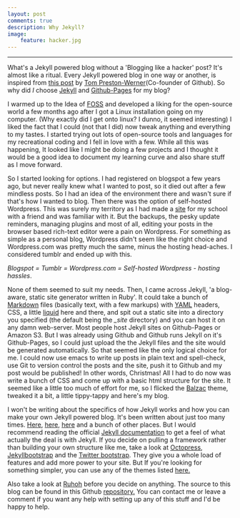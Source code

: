 ```yaml
---
layout: post
comments: true
description: Why Jekyll?
image:
    feature: hacker.jpg
---
```



---

What's a Jekyll powered blog without a 'Blogging like a hacker' post?
It's almost like a ritual. Every Jekyll powered blog in one way or
another, is inspired from [this post](http://tom.preston-werner.com/2008/11/17/blogging-like-a-hacker.html)
by [Tom Preston-Werner](http://en.wikipedia.org/wiki/Tom_Preston-Werner)(Co-founder of Github).
So why did *I* choose [Jekyll]() and [Github-Pages]() for my blog?


I warmed up to the Idea of [FOSS](http://en.wikipedia.org/wiki/Free_and_open-source_software)
and developed a liking for the open-source world a few months ago
after I got a Linux installation going on my computer.
(Why exactly did I get onto linux? I dunno, it seemed interesting)
I liked the fact that I could (not that I did) now
tweak anything and everything to my tastes. I started trying out lots of
open-source tools and languages for my recreational coding and I fell in love with a few.
While all this was happening, It looked like I might be doing a few projects
and I thought it would be a good idea to document my learning curve and also share stuff as I move
forward.


So I started looking for options. I had registered on blogspot a few years ago,
but never really knew what I wanted to
post, so it died out after a few mindless posts. So I had an idea of the
environment there and wasn't sure if that's
how I wanted to blog. Then there was the option of self-hosted Wordpress.
This was surely my territory as I had made
a [site](http://www.sjpu.com) for my school with a friend and was familiar with it.
But the backups, the pesky update reminders, managing plugins and most of all, editing your posts in the
browser based rich-text editor were a pain on Wordpress. For something as simple
as a personal blog, Wordpress didn't seem like the right choice
and Wordpress.com was pretty much the same, minus the hosting head-aches.
I considered tumblr and ended up with this.

*Blogspot = Tumblr = Wordpress.com = Self-hosted Wordpress - hosting hassles*.



None of them seemed to suit my needs.
Then, I came across Jekyll, 'a blog-aware, static site generator
written in Ruby'. It could take a bunch of [Markdown](http://daringfireball.net/projects/markdown/)
files (basically text, with a few markups) with
[YAML](http://www.yaml.org/) headers,
CSS, a little [liquid](http://liquidmarkup.org/)  here and there,
and spit out a static site into a directory you specified (the default
being the *_site* directory) and you can host it on any
damn web-server. Most people host Jekyll sites  on Github-Pages or
Amazon S3. But I was already using Github and Github runs Jekyll on it's Github-Pages, so I
could just upload the the Jekyll files and the site would
be generated automatically. So that seemed like the only logical
choice for me. I could now use emacs to write up posts in plain text and spell-check, use Git to version control
the posts and the site, push it to
Github and my post would be published!  In other words, Christmas!
All I had to do now was write a bunch of CSS and come up
with a basic html structure for the site. It seemed like a little too much
of effort for me, so I flicked the
[Balzac](https://github.com/ColeTownsend/Balzac-for-Jekyll) theme,
tweaked it a bit, a little tippy-tappy and here's my blog.


I won't be writing about the specifics of how Jekyll works and how you can make your own Jekyll powered blog.
It's been written about just too many times. [Here](http://erjjones.github.io/blog/How-I-built-my-blog-in-one-day/),
[here](http://matthodan.com/2012/10/27/how-to-create-a-blog-with-jekyll.html‎),
[here](http://www.andrewmunsell.com/tutorials/jekyll-by-example/index.html)
and a bunch of other places. But I would recommend reading the
official  [Jekyll documentation](http://jekyllrb.com/docs/home/) to get a feel
of what actually the deal is with Jekyll. If you decide on pulling a framework rather than building
your own structure like me, take a look at
[Octopress](http://octopress.org),  [Jekyllbootstrap](http://jekyllbootstrap.com/) and the
[Twitter bootstrap](http://getbootstrap.com/‎). They give you a whole
load of features and add more power to your site. But If you're
looking for something simpler, you can use any of the themes listed
[here.](http://jekyllthemes.org/themes/balzac)

Also take a look at [Ruhoh](http://ruhoh.com/‎) before you decide on anything.
The source to this blog can be found in this Github [repository.](http://github.com/upman/upman.github.com/)
You can contact me or leave a comment if you want any help with setting up any of this stuff and I'd
be happy to help.





